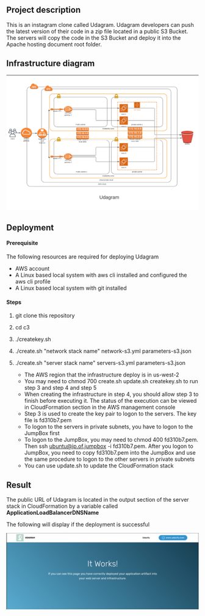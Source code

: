 ## Project description

This is an instagram clone called Udagram. Udagram developers can push the latest version of their code in a zip file located in a public S3 Bucket. The servers will copy the code in the S3 Bucket and deploy it into the Apache hosting document root folder.

## Infrastructure diagram

![](./Udagram%20infrastructure.png)

## Deployment

#### Prerequisite

The following resources are required for deploying Udagram

- AWS account
- A Linux based local system with aws cli installed and configured the aws cli profile
- A Linux based local system with git installed

#### Steps

1. git clone this repository

2. cd c3

3. ./createkey.sh

4. ./create.sh "network stack name" network-s3.yml parameters-s3.json

5. ./create.sh "server stack name" servers-s3.yml parameters-s3.json

   - The AWS region that the infrastructure deploy is in us-west-2
   - You may need to chmod 700 create.sh update.sh createkey.sh to run step 3 and step 4 and step 5
   - When creating the infrastructure in step 4, you should allow step 3 to finish before  executing it. The status of the execution can be viewed in CloudFormation section in the AWS management console
   - Step 3 is used to create the key pair to logon to the servers. The key file is fd310b7.pem
   - To logon to the servers in private subnets, you have to logon to the JumpBox first
   - To logon to the JumpBox, you may need to chmod 400 fd310b7.pem. Then ssh ubuntu@ip.of.jumpbox -i fd310b7.pem. After you logon to JumpBox, you need to copy fd310b7.pem into the JumpBox and use the same procedure to logon to the other servers in private subnets
   - You can use update.sh to update the CloudFormation stack

   

## Result

The public URL of Udagram is located in the output section of the server stack in CloudFormation by a variable called **ApplicationLoadBalancerDNSName**

The following will display if the deployment is successful

![](./Udagram.png)



